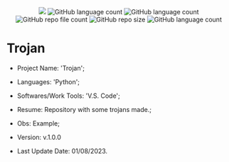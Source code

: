 <p align="center">
  <img src="http://img.shields.io/static/v1?label=STATUS&message=Concluded&color=blue&style=flat"/>
  <img alt="GitHub language count" src="https://img.shields.io/github/languages/count/Rafa-KozAnd/Trojan">
  <img alt="GitHub language count" src="https://img.shields.io/github/languages/top/Rafa-KozAnd/Trojan">
  <img alt="GitHub repo file count" src="https://img.shields.io/github/directory-file-count/Rafa-KozAnd/Trojan">
  <img alt="GitHub repo size" src="https://img.shields.io/github/repo-size/Rafa-KozAnd/Trojan">
  <img alt="GitHub language count" src="https://img.shields.io/github/license/Rafa-KozAnd/Trojan">
</p>

# Trojan

- Project Name: 'Trojan';
- Languages: 'Python';
- Softwares/Work Tools: 'V.S. Code';
- Resume: Repository with some trojans made.;
- Obs: Example;
- Version: v.1.0.0

- Last Update Date: 01/08/2023.

